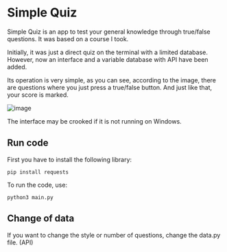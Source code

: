 # Simple Quiz

Simple Quiz is an app to test your general knowledge through true/false questions. It was based on a course I took.

Initially, it was just a direct quiz on the terminal with a limited database. However, now an interface and a variable database with API have been added.

Its operation is very simple, as you can see, according to the image, there are questions where you just press a true/false button. And just like that, your score is marked.

![image](https://github.com/Fjfj02/simplequiz/assets/84993558/27c3a1bf-ac84-4a0a-84a0-109eacf78dc3)

The interface may be crooked if it is not running on Windows.

## Run code

First you have to install the following library:

```shell
pip install requests
```

To run the code, use:

```shell
python3 main.py
```

## Change of data

If you want to change the style or number of questions, change the data.py file. (API)

